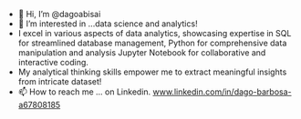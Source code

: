 - 👋 Hi, I’m @dagoabisai
- 👀 I’m interested in ...data science and analytics!
- I excel in various aspects of data analytics, showcasing expertise in SQL for streamlined database management, Python for comprehensive data manipulation and analysis Jupyter Notebook for collaborative and interactive coding.
- My analytical thinking skills empower me to extract meaningful insights from intricate dataset!
- 📫 How to reach me ... on Linkedin. www.linkedin.com/in/dago-barbosa-a67808185
